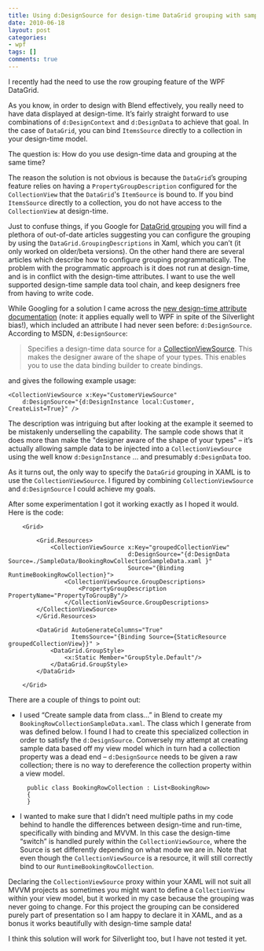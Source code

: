 ```yaml
---
title: Using d:DesignSource for design-time DataGrid grouping with sample data
date: 2010-06-18
layout: post
categories:
- wpf
tags: []
comments: true
---
```



I recently had the need to use the row grouping feature of the WPF DataGrid. 
  
As you know, in order to design with Blend effectively, you really need to have data displayed at design-time. It’s fairly straight forward to use combinations of `d:DesignContext` and `d:DesignData` to achieve that goal. In the case of `DataGrid`, you can bind `ItemsSource` directly to a collection in your design-time model.
  
The question is: How do you use design-time data and grouping at the same time?
  
The reason the solution is not obvious is because the `DataGrid`’s grouping feature relies on having a `PropertyGroupDescription` configured for the `CollectionView` that the `DataGrid`'s `ItemSource` is bound to. If you bind `ItemsSource` directly to a collection, you do not have access to the `CollectionView` at design-time.
  
Just to confuse things, if you Google for [DataGrid grouping](http://www.google.com/search?q=datagrid+grouping) you will find a plethora of out-of-date articles suggesting you can configure the grouping by using the `DataGrid.GroupingDescriptions` in Xaml, which you can’t (it only worked on older/beta versions). On the other hand there are several articles which describe how to configure grouping programmatically. The problem with the programmatic approach is it does not run at design-time, and is in conflict with the design-time attributes. I want to use the well supported design-time sample data tool chain, and keep designers free from having to write code.
  
While Googling for a solution I came across the [new design-time attribute documentation](http://msdn.microsoft.com/en-us/library/ff602277(VS.95).aspx) (note: it applies equally well to WPF in spite of the Silverlight bias!), which included an attribute I had never seen before: `d:DesignSource`. According to MSDN, `d:DesignSource`:

> Specifies a design-time data source for a [CollectionViewSource](http://msdn.microsoft.com/en-us/library/system.windows.data.collectionviewsource(v=VS.95).aspx). This makes the designer aware of the shape of your types. This enables you to use the data binding builder to create bindings. 

and gives the following example usage:

    <CollectionViewSource x:Key="CustomerViewSource"
        d:DesignSource="{d:DesignInstance local:Customer, CreateList=True}" />

The description was intriguing but after looking at the example it seemed to be mistakenly underselling the capability. The sample code shows that it does more than make the "designer aware of the shape of your types" – it’s actually allowing sample data to be injected into a `CollectionViewSource` using the well know `d:DesignInstance` … and presumably `d:DesignData` too.

As it turns out, the only way to specify the `DataGrid` grouping in XAML is to use the `CollectionViewSource`. I figured by combining `CollectionViewSource` and `d:DesignSource` I could achieve my goals.

After some experimentation I got it working exactly as I hoped it would. Here is the code:

        <Grid>
    
            <Grid.Resources>
                <CollectionViewSource x:Key="groupedCollectionView"
                                      d:DesignSource="{d:DesignData Source=./SampleData/BookingRowCollectionSampleData.xaml }" 
                                      Source="{Binding RuntimeBookingRowCollection}">
                    <CollectionViewSource.GroupDescriptions>
                        <PropertyGroupDescription PropertyName="PropertyToGroupBy"/>
                    </CollectionViewSource.GroupDescriptions>
            </CollectionViewSource>
            </Grid.Resources>
    
            <DataGrid AutoGenerateColumns="True"
                      ItemsSource="{Binding Source={StaticResource groupedCollectionView}}" >
                <DataGrid.GroupStyle>
                    <x:Static Member="GroupStyle.Default"/>
                </DataGrid.GroupStyle>
            </DataGrid>
    
        </Grid>

There are a couple of things to point out:
  
* I used “Create sample data from class…” in Blend to create my `BookingRowCollectionSampleData.xaml`. The class which I generate from was defined below. I found I had to create this specialized collection in order to satisfy the `d:DesignSource`. Conversely my attempt at creating sample data based off my view model which in turn had a collection property was a dead end – `d:DesignSource` needs to be given a raw collection; there is no way to dereference the collection property within a view model. 
    
        public class BookingRowCollection : List<BookingRow>
        {
        }
  
* I wanted to make sure that I didn’t need multiple paths in my code behind to handle the differences between design-time and run-time, specifically with binding and MVVM. In this case the design-time “switch” is handled purely within the `CollectionViewSource`, where the Source is set differently depending on what mode we are in. Note that even though the `CollectionViewSource` is a resource, it will still correctly bind to our `RuntimeBookingRowCollection`. 

Declaring the `CollectionViewSource` proxy within your XAML will not suit all MVVM projects as sometimes you might want to define a `CollectionView` within your view model, but it worked in my case because the grouping was never going to change. For this project the grouping can be considered purely part of presentation so I am happy to declare it in XAML, and as a bonus it works beautifully with design-time sample data!

I think this solution will work for Silverlight too, but I have not tested it yet.